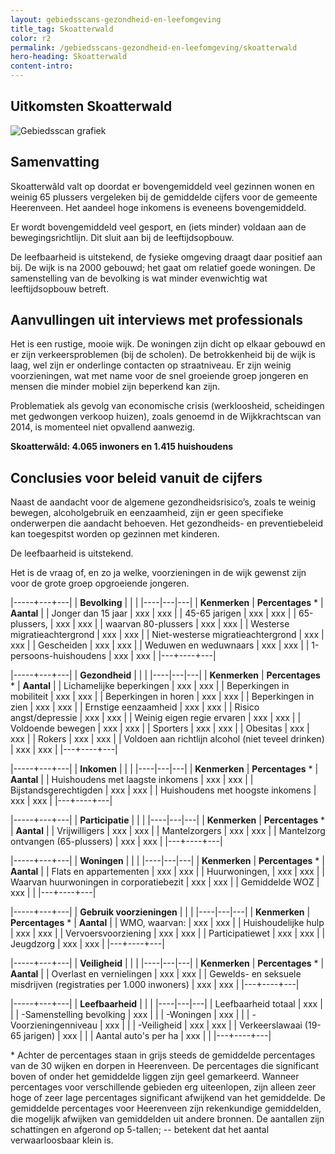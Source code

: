 ```yaml
---
layout: gebiedsscans-gezondheid-en-leefomgeving
title_tag: Skoatterwald
color: r2
permalink: /gebiedsscans-gezondheid-en-leefomgeving/skoatterwald
hero-heading: Skoatterwald
content-intro:
---
```

## Uitkomsten Skoatterwald

![Gebiedsscan grafiek](/uploads/Grafieken_Gebiedsscans_Wijken-07.png)

## Samenvatting
Skoatterwâld valt op doordat er bovengemiddeld veel gezinnen wonen en weinig 65 plussers vergeleken bij de gemiddelde cijfers voor de gemeente Heerenveen.  Het aandeel hoge inkomens is  eveneens bovengemiddeld.

Er wordt bovengemiddeld veel gesport, en (iets minder) voldaan aan de bewegingsrichtlijn. Dit sluit aan bij de leeftijdsopbouw.

De leefbaarheid is uitstekend, de fysieke omgeving draagt daar positief aan bij. De wijk is na 2000 gebouwd; het gaat om relatief goede woningen. De samenstelling van de bevolking is wat minder evenwichtig wat leeftijdsopbouw betreft.

## Aanvullingen uit interviews met professionals

Het is een rustige, mooie wijk. De woningen zijn dicht op elkaar gebouwd en er zijn verkeersproblemen (bij de scholen). De  betrokkenheid bij de wijk is laag, wel zijn er onderlinge contacten op straatniveau. Er zijn weinig voorzieningen, wat met name voor de snel groeiende groep jongeren en mensen die minder mobiel zijn beperkend kan zijn.

Problematiek als gevolg van economische crisis (werkloosheid, scheidingen met gedwongen verkoop huizen), zoals genoemd in de Wijkkrachtscan van 2014, is momenteel niet opvallend aanwezig.

**Skoatterwâld: 4.065 inwoners en 1.415 huishoudens**

## Conclusies voor beleid vanuit de cijfers
Naast de aandacht voor de algemene gezondheidsrisico’s,  zoals  te weinig bewegen, alcoholgebruik en eenzaamheid, zijn er geen specifieke onderwerpen die aandacht behoeven. Het gezondheids- en preventiebeleid kan toegespitst worden  op gezinnen met kinderen.

De leefbaarheid is uitstekend.

Het is de vraag of, en zo ja welke, voorzieningen in de wijk gewenst zijn voor de grote groep opgroeiende jongeren.

|-----+---+---|
|  **Bevolking**  |  |    |
|----|---|---|
| **Kenmerken**  | **Percentages** * | **Aantal** |
| Jonger dan 15 jaar                                  | xxx | xxx |
| 45-65 jarigen                                       | xxx | xxx |
| 65-plussers,                                        | xxx | xxx |
| waarvan 80-plussers                                 | xxx | xxx |
| Westerse migratieachtergrond                        | xxx | xxx |
| Niet-westerse migratieachtergrond                   | xxx | xxx |
| Gescheiden                                          | xxx | xxx |
| Weduwen en weduwnaars                               | xxx | xxx |
| 1-persoons-huishoudens                              | xxx | xxx |
|---+----+---|

|-----+---+---|
| **Gezondheid** |     |     |
|----|---|---|
| **Kenmerken** | **Percentages** * | **Aantal** |
| Lichamelijke beperkingen                            |  xxx   |  xxx   |
| Beperkingen in mobiliteit                           |  xxx   |  xxx   |
| Beperkingen in horen                                |  xxx   |  xxx   |
| Beperkingen in zien                                 |  xxx   |  xxx   |
| Ernstige eenzaamheid                                |  xxx   |  xxx   |
| Risico angst/depressie                              |  xxx   |  xxx   |
| Weinig eigen regie ervaren                          |  xxx   |  xxx   |
| Voldoende bewegen                                   |  xxx   |  xxx   |
| Sporters                                            |  xxx   |  xxx   |
| Obesitas                                            |  xxx   |  xxx   |
| Rokers                                              |  xxx   |  xxx   |
| Voldoen aan richtlijn alcohol (niet teveel drinken) |  xxx   |  xxx   |
|---+----+---|

|-----+---+---|
| **Inkomen** |     |     |
|----|---|---|
| **Kenmerken**    | **Percentages** * | **Aantal** |
| Huishoudens met laagste inkomens                    |  xxx      |   xxx      |
| Bijstandsgerechtigden                               |  xxx      |   xxx      |
| Huishoudens met hoogste inkomens                    |  xxx      |   xxx      |
|---+----+---|

|-----+---+---|
| **Participatie** |     |     |
|----|---|---|
| **Kenmerken**  | **Percentages** * | **Aantal** |
| Vrijwilligers                                       |  xxx     |   xxx      |
| Mantelzorgers                                       |  xxx     |   xxx      |
| Mantelzorg ontvangen (65-plussers)                  |  xxx     |   xxx      |
|---+----+---|

|-----+---+---|
| **Woningen** |     |     |
|----|---|---|
| **Kenmerken** | **Percentages** * | **Aantal** |
| Flats en appartementen                              | xxx |  xxx |
| Huurwoningen,                                       | xxx |  xxx |
| Waarvan huurwoningen in corporatiebezit             | xxx |  xxx |
| Gemiddelde WOZ                                      | xxx |      |
|---+----+---|

|-----+---+---|
| **Gebruik voorzieningen** |     |     |
|----|---|---|
| **Kenmerken** | **Percentages** * | **Aantal** |
| WMO, waarvan:                                       | xxx | xxx |
| Huishoudelijke hulp                                 | xxx | xxx |
| Vervoersvoorziening                                 | xxx | xxx |
| Participatiewet                                     | xxx | xxx |
| Jeugdzorg                                           | xxx | xxx |
|---+----+---|

|-----+---+---|
| **Veiligheid** |     |     |
|----|---|---|
| **Kenmerken** | **Percentages** * | **Aantal** |
| Overlast en vernielingen                                           | xxx | xxx |
| Gewelds- en seksuele misdrijven (registraties per 1.000 inwoners)  | xxx | xxx |
|---+----+---|

|-----+---+---|
| **Leefbaarheid** |     |     |
|----|---|---|
| Leefbaarheid totaal                                | xxx |                     |
| -Samenstelling bevolking                           | xxx |                     |
| -Woningen                                          | xxx |                     |
| -Voorzieningenniveau                               | xxx |                     |
| -Veiligheid                                        | xxx | xxx |
| Verkeerslawaai (19-65 jarigen)                     | xxx |                     |
| Aantal auto's per ha                               | xxx |                     |
|---+----+---|

\* Achter de percentages staan in grijs steeds de gemiddelde percentages van de 30 wijken en dorpen in Heerenveen. De percentages die significant boven of onder het gemiddelde liggen zijn geel gemarkeerd. Wanneer percentages voor verschillende gebieden erg uiteenlopen, zijn alleen zeer hoge of zeer lage percentages significant afwijkend van het gemiddelde. De gemiddelde percentages voor Heerenveen zijn rekenkundige gemiddelden, die mogelijk afwijken van gemiddelden uit andere bronnen. De aantallen zijn schattingen en afgerond op 5-tallen; -- betekent dat het aantal verwaarloosbaar klein is.
